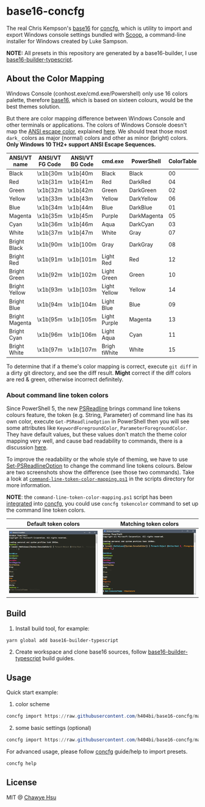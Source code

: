 base16-concfg
=============

The real Chris Kempson's [base16](https://github.com/chriskempson/base16)
for [concfg](https://github.com/lukesampson/concfg),
which is utility to import and export Windows console settings bundled with
[Scoop](https://github.com/lukesampson/scoop),
a command-line installer for Windows created by Luke Sampson.

**NOTE:** All presets in this repository are generated by a base16-builder,
I use [base16-builder-typescript].

About the Color Mapping
-----------------------

Windows Console (conhost.exe/cmd.exe/Powershell) only use 16 colors palette,
therefore [base16](http://chriskempson.com/projects/base16/),
which is based on sixteen colours, would be the best themes solution.

But there are color mapping difference between Windows Console and other terminals or applications.
The colors of Windows Console doesn't map the [ANSI escape color], explained [here].
We should treat those most `dark_` colors as major (normal) colors and 
other as minor (bright) colors. **Only Windows 10 TH2+ support ANSI Escape Sequences.**

| ANSI/VT name   | ANSI/VT FG Code | ANSI/VT BG Code | cmd.exe      | PowerShell  | ColorTable |
|----------------|-----------------|-----------------|--------------|-------------|------------|
| Black          | \x1b[30m        | \x1b[40m        | Black        | Black       | 00         |
| Red            | \x1b[31m        | \x1b[41m        | Red          | DarkRed     | 04         |
| Green          | \x1b[32m        | \x1b[42m        | Green        | DarkGreen   | 02         |
| Yellow         | \x1b[33m        | \x1b[43m        | Yellow       | DarkYellow  | 06         |
| Blue           | \x1b[34m        | \x1b[44m        | Blue         | DarkBlue    | 01         |
| Magenta        | \x1b[35m        | \x1b[45m        | Purple       | DarkMagenta | 05         |
| Cyan           | \x1b[36m        | \x1b[46m        | Aqua         | DarkCyan    | 03         |
| White          | \x1b[37m        | \x1b[47m        | White        | Gray        | 07         |
| Bright Black   | \x1b[90m        | \x1b[100m       | Gray         | DarkGray    | 08         |
| Bright Red     | \x1b[91m        | \x1b[101m       | Light Red    | Red         | 12         |
| Bright Green   | \x1b[92m        | \x1b[102m       | Light Green  | Green       | 10         |
| Bright Yellow  | \x1b[93m        | \x1b[103m       | Light Yellow | Yellow      | 14         |
| Bright Blue    | \x1b[94m        | \x1b[104m       | Light Blue   | Blue        | 09         |
| Bright Magenta | \x1b[95m        | \x1b[105m       | Light Purple | Magenta     | 13         |
| Bright Cyan    | \x1b[96m        | \x1b[106m       | Light Aqua   | Cyan        | 11         |
| Bright White   | \x1b[97m        | \x1b[107m       | Brigh tWhite | White       | 15         |

To determine that if a theme's color mapping is correct, execute `git diff` in
a dirty git directory, and see the diff result. **Might** correct if the diff colors are
red & green, otherwise incorrect definitely.

### About command line token colors

Since PowerShell 5, the new [PSReadline] brings command line tokens colours feature,
the token (e.g. String, Parameter) of command line has its own color, execute
`Get-PSReadlineOption` in PowerShell then you will see some attributes like
`KeywordForegroundColor`, `ParameterForegroundColor`. They have default values,
but these values don't match the theme color mapping very well, and cause bad
readability to commands, there is a discussion [here](https://github.com/lukesampson/concfg/issues/10).

To improve the readability or the whole style of theming, we have to use [Set-PSReadlineOption]
to change the command line tokens colours. Below are two screenshots show the difference
(see those two commands). Take a look at [`command-line-token-color-mapping.ps1`](scripts/command-line-token-color-mapping.ps1) in the scripts
directory for more information.

**NOTE**: the `command-line-token-color-mapping.ps1` script has been [integrated](https://github.com/lukesampson/concfg/pull/46) into [concfg](https://github.com/lukesampson/concfg), you could use `concfg tokencolor` command to set up the command line token colors.

| Default token colors | Matching token colors |
|----------------------|-----------------------|
| ![without-token-color-mapping.png](docs/without-token-color-mapping.png) | ![with-token-color-mapping.png](docs/with-token-color-mapping.png) |


Build
-----

1. Install build tool, for example:

``` powershell
yarn global add base16-builder-typescript
```

2. Create workspace and clone base16 sources, follow [base16-builder-typescript] build guides.

Usage
-----

Quick start example:

1. color scheme
``` powershell
concfg import https://raw.githubusercontent.com/h404bi/base16-concfg/master/presets/base16-solarized-dark.json
```

2. some basic settings (optional)
``` powershell
concfg import https://raw.githubusercontent.com/h404bi/base16-concfg/master/presets/basic.json
```

For advanced usage, please follow [concfg](https://github.com/lukesampson/concfg) guide/help to import presets.

``` powershell
concfg help
```

License
-------

MIT @ [Chawye Hsu](https://h404bi.com)

[Set-PSReadlineOption]: https://docs.microsoft.com/en-us/powershell/module/psreadline/Set-PSReadlineOption
[PSReadline]: https://docs.microsoft.com/en-us/powershell/module/psreadline/
[base16-builder-typescript]: https://github.com/golf1052/base16-builder-typescript
[ANSI escape color]: https://en.wikipedia.org/wiki/ANSI_escape_code#Colors
[here]: https://github.com/dotnet/corefx/blob/5e36ca02d2594f715da829aafaf7af2b554dfcdf/src/System.Console/src/System/ConsolePal.Unix.cs#L577-L603
[base16 styling guidelines]: https://github.com/chriskempson/base16/blob/master/styling.md
